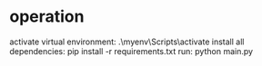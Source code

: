 # operation

activate virtual environment: .\myenv\Scripts\activate
install all dependencies: pip install -r requirements.txt
run: python main.py
